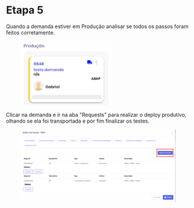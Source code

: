 # Etapa 5

Quando a demanda estiver em Produção analisar se todos os passos foram feitos corretamente.

<figure><img src="../.gitbook/assets/image (39).png" alt=""><figcaption></figcaption></figure>

Clicar na demanda e ir na aba "Requests" para realizar o deploy produtivo, olhando se ela foi transportada e por fim finalizar os testes.

<figure><img src="../.gitbook/assets/image (30).png" alt=""><figcaption></figcaption></figure>

